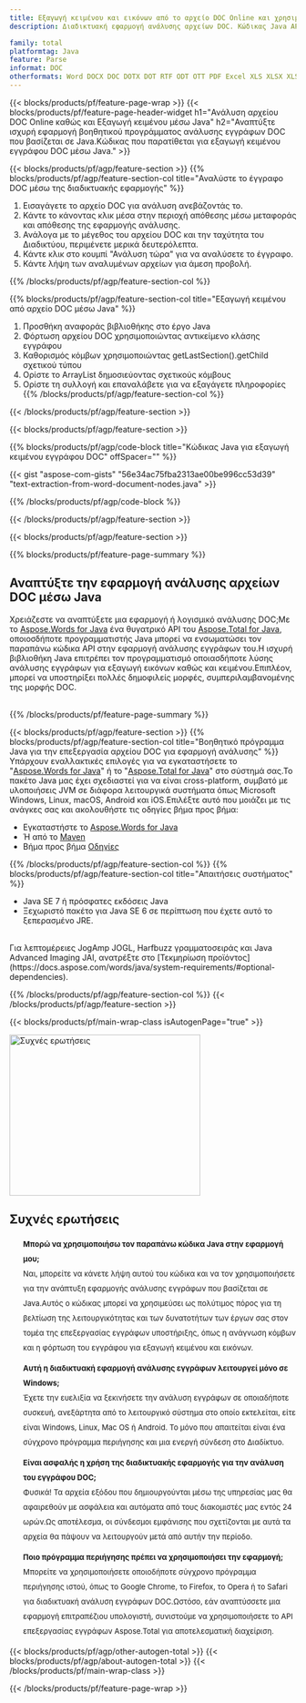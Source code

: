```yaml
---
title: Εξαγωγή κειμένου και εικόνων από το αρχείο DOC Online και χρησιμοποιώντας Java
description: Διαδικτυακή εφαρμογή ανάλυσης αρχείων DOC. Κώδικας Java API για εξαγωγή εικόνων και περιεχομένου κειμένου από το έγγραφο DOC.

family: total
platformtag: Java
feature: Parse
informat: DOC
otherformats: Word DOCX DOC DOTX DOT RTF ODT OTT PDF Excel XLS XLSX XLSM XLSB ODS Powerpoint PPT PPTX ODP
---
```

{{< blocks/products/pf/feature-page-wrap >}}
{{< blocks/products/pf/feature-page-header-widget h1="Ανάλυση αρχείου DOC Online καθώς και Εξαγωγή κειμένου μέσω Java" h2="Αναπτύξτε ισχυρή εφαρμογή βοηθητικού προγράμματος ανάλυσης εγγράφων DOC που βασίζεται σε Java.Κώδικας που παρατίθεται για εξαγωγή κειμένου εγγράφου DOC μέσω Java." >}}

{{< blocks/products/pf/agp/feature-section >}}
{{% blocks/products/pf/agp/feature-section-col title="Αναλύστε το έγγραφο DOC μέσω της διαδικτυακής εφαρμογής" %}}

1. Εισαγάγετε το αρχείο DOC για ανάλυση ανεβάζοντάς το.
1. Κάντε το κάνοντας κλικ μέσα στην περιοχή απόθεσης μέσω μεταφοράς και απόθεσης της εφαρμογής ανάλυσης.
1. Ανάλογα με το μέγεθος του αρχείου DOC και την ταχύτητα του Διαδικτύου, περιμένετε μερικά δευτερόλεπτα.
1. Κάντε κλικ στο κουμπί "Ανάλυση τώρα" για να αναλύσετε το έγγραφο.
1. Κάντε λήψη των αναλυμένων αρχείων για άμεση προβολή.

{{% /blocks/products/pf/agp/feature-section-col %}}

{{% blocks/products/pf/agp/feature-section-col title="Εξαγωγή κειμένου από αρχείο DOC μέσω Java" %}}

1. Προσθήκη αναφοράς βιβλιοθήκης στο έργο Java
1. Φόρτωση αρχείου DOC χρησιμοποιώντας αντικείμενο κλάσης εγγράφου
1. Καθορισμός κόμβων χρησιμοποιώντας getLastSection().getChild σχετικού τύπου
1. Ορίστε το ArrayList δημοσιεύοντας σχετικούς κόμβους
1. Ορίστε τη συλλογή και επαναλάβετε για να εξαγάγετε πληροφορίες
{{% /blocks/products/pf/agp/feature-section-col %}}

{{< /blocks/products/pf/agp/feature-section >}}

{{< blocks/products/pf/agp/feature-section >}}

{{% blocks/products/pf/agp/code-block title="Κώδικας Java για εξαγωγή κειμένου εγγράφου DOC" offSpacer="" %}}

{{< gist "aspose-com-gists" "56e34ac75fba2313ae00be996cc53d39" "text-extraction-from-word-document-nodes.java" >}}

{{% /blocks/products/pf/agp/code-block %}}


{{< /blocks/products/pf/agp/feature-section >}}

{{< blocks/products/pf/agp/feature-section >}}

{{% blocks/products/pf/feature-page-summary %}}


<h2>Αναπτύξτε την εφαρμογή ανάλυσης αρχείων DOC μέσω Java</h2>

Χρειάζεστε να αναπτύξετε μια εφαρμογή ή λογισμικό ανάλυσης DOC;Με το [Aspose.Words for Java](https://products.aspose.com/words/el/java/) ένα θυγατρικό API του [Aspose.Total for Java](https://products.aspose.com/total/el/java/), οποιοσδήποτε προγραμματιστής Java μπορεί να ενσωματώσει τον παραπάνω κώδικα API στην εφαρμογή ανάλυσης εγγράφων του.Η ισχυρή βιβλιοθήκη Java επιτρέπει τον προγραμματισμό οποιασδήποτε λύσης ανάλυσης εγγράφων για εξαγωγή εικόνων καθώς και κειμένου.Επιπλέον, μπορεί να υποστηρίξει πολλές δημοφιλείς μορφές, συμπεριλαμβανομένης της μορφής DOC.<br /><br />

{{% /blocks/products/pf/feature-page-summary %}}

{{< blocks/products/pf/agp/feature-section >}}
{{% blocks/products/pf/agp/feature-section-col title="Βοηθητικό πρόγραμμα Java για την επεξεργασία αρχείου DOC για εφαρμογή ανάλυσης" %}}
Υπάρχουν εναλλακτικές επιλογές για να εγκαταστήσετε το "[Aspose.Words for Java](https://products.aspose.com/words/el/java/)" ή το "[Aspose.Total for Java](https://products.aspose.com/total/el/java/)" στο σύστημά σας.Το πακέτο Java μας έχει σχεδιαστεί για να είναι cross-platform, συμβατό με υλοποιήσεις JVM σε διάφορα λειτουργικά συστήματα όπως Microsoft Windows, Linux, macOS, Android και iOS.Επιλέξτε αυτό που μοιάζει με τις ανάγκες σας και ακολουθήστε τις οδηγίες βήμα προς βήμα:<br />

- Εγκαταστήστε το [Aspose.Words for Java](https://docs.aspose.com/words/java/installation/)
- Ή από το [Maven](https://releases.aspose.com/java/repo/com/aspose/aspose-words/)
- Βήμα προς βήμα [Οδηγίες](https://docs.aspose.com/words/java/installation/#install-aspose-words-for-java-from-maven-repository)

{{% /blocks/products/pf/agp/feature-section-col %}}
{{% blocks/products/pf/agp/feature-section-col title="Απαιτήσεις συστήματος" %}}

- Java SE 7 ή πρόσφατες εκδόσεις Java
- Ξεχωριστό πακέτο για Java SE 6 σε περίπτωση που έχετε αυτό το ξεπερασμένο JRE.

<br />
Για λεπτομέρειες JogAmp JOGL, Harfbuzz γραμματοσειράς και Java Advanced Imaging JAI, ανατρέξτε στο [Τεκμηρίωση προϊόντος](https://docs.aspose.com/words/java/system-requirements/#optional-dependencies).

{{% /blocks/products/pf/agp/feature-section-col %}}
{{< /blocks/products/pf/agp/feature-section >}}


{{< blocks/products/pf/main-wrap-class isAutogenPage="true" >}}

<style>.howtolist li{margin-right: 0!important;line-height: 26px;position: relative;margin-bottom: 10px;font-size: 13px;list-style-type: none;}</style>
<div class="col-md-12 tl bg-gray-dark howtolist section">
  <a class="anchor" name="faqpage"></a>
  <div class="container tl dflex" itemscope="" itemtype="https://schema.org/FAQPage">
      <div class="col-md-4 howtosectiongfx">
          <img class="social-panel-hide-on-mobile" src="https://www.groupDOCs.cloud/templates/brand/images/groupDOCs/conversion/groupDOCs_conversion-brand.png" alt="Συχνές ερωτήσεις" width="335" height="283">
      </div>
      <div class="howtosection col-md-8">
          <div>
              <h2>Συχνές ερωτήσεις</h2>
              <ul>
                  <li itemscope="" itemprop="mainEntity" itemtype="https://schema.org/Question">
                      <div>
                          <span itemprop="name"><b>Μπορώ να χρησιμοποιήσω τον παραπάνω κώδικα Java στην εφαρμογή μου;</b></span>
                      </div>
                      <div itemscope="" itemprop="acceptedAnswer" itemtype="https://schema.org/Answer">
                          <span itemprop="text">Ναι, μπορείτε να κάνετε λήψη αυτού του κώδικα και να τον χρησιμοποιήσετε για την ανάπτυξη εφαρμογής ανάλυσης εγγράφων που βασίζεται σε Java.Αυτός ο κώδικας μπορεί να χρησιμεύσει ως πολύτιμος πόρος για τη βελτίωση της λειτουργικότητας και των δυνατοτήτων των έργων σας στον τομέα της επεξεργασίας εγγράφων υποστήριξης, όπως η ανάγνωση κόμβων και η φόρτωση του εγγράφου για εξαγωγή κειμένου και εικόνων.</span>
                      </div>
                  </li>
                  <li itemscope="" itemprop="mainEntity" itemtype="https://schema.org/Question">
                      <div>
                          <span itemprop="name"><b>Αυτή η διαδικτυακή εφαρμογή ανάλυσης εγγράφων λειτουργεί μόνο σε Windows;</b></span>
                      </div>
                      <div itemscope="" itemprop="acceptedAnswer" itemtype="https://schema.org/Answer">
                          <span itemprop="text">Έχετε την ευελιξία να ξεκινήσετε την ανάλυση εγγράφων σε οποιαδήποτε συσκευή, ανεξάρτητα από το λειτουργικό σύστημα στο οποίο εκτελείται, είτε είναι Windows, Linux, Mac OS ή Android. Το μόνο που απαιτείται είναι ένα σύγχρονο πρόγραμμα περιήγησης και μια ενεργή σύνδεση στο Διαδίκτυο.</span>
                      </div>
                  </li>
                  <li itemscope="" itemprop="mainEntity" itemtype="https://schema.org/Question">
                      <div>
                          <span itemprop="name"><b>Είναι ασφαλής η χρήση της διαδικτυακής εφαρμογής για την ανάλυση του εγγράφου DOC;</b></span>
                      </div>
                      <div itemscope="" itemprop="acceptedAnswer" itemtype="https://schema.org/Answer">
                          <span itemprop="text">Φυσικά! Τα αρχεία εξόδου που δημιουργούνται μέσω της υπηρεσίας μας θα αφαιρεθούν με ασφάλεια και αυτόματα από τους διακομιστές μας εντός 24 ωρών.Ως αποτέλεσμα, οι σύνδεσμοι εμφάνισης που σχετίζονται με αυτά τα αρχεία θα πάψουν να λειτουργούν μετά από αυτήν την περίοδο.</span>
                      </div>
                  </li>                 
                  <li itemscope="" itemprop="mainEntity" itemtype="https://schema.org/Question">
                      <div>
                          <span itemprop="name"><b>Ποιο πρόγραμμα περιήγησης πρέπει να χρησιμοποιήσει την εφαρμογή;</b></span>
                      </div>
                      <div itemscope="" itemprop="acceptedAnswer" itemtype="https://schema.org/Answer">
                          <span itemprop="text">Μπορείτε να χρησιμοποιήσετε οποιοδήποτε σύγχρονο πρόγραμμα περιήγησης ιστού, όπως το Google Chrome, το Firefox, το Opera ή το Safari για διαδικτυακή ανάλυση εγγράφων DOC.Ωστόσο, εάν αναπτύσσετε μια εφαρμογή επιτραπέζιου υπολογιστή, συνιστούμε να χρησιμοποιήσετε το API επεξεργασίας εγγράφων Aspose.Total για αποτελεσματική διαχείριση.</span>
                      </div>
                  </li>
              </ul>
          </div>
      </div>
  </div>

{{< blocks/products/pf/agp/other-autogen-total >}}
{{< blocks/products/pf/agp/about-autogen-total >}}
{{< /blocks/products/pf/main-wrap-class >}}

{{< /blocks/products/pf/feature-page-wrap >}}
